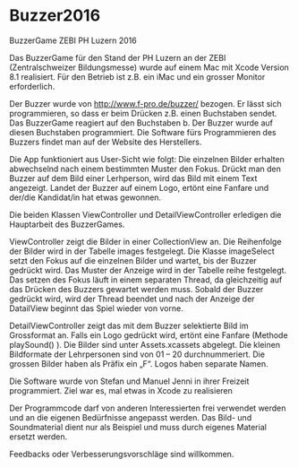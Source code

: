 # Buzzer2016
BuzzerGame ZEBI PH Luzern 2016

Das BuzzerGame für den Stand der PH Luzern an der ZEBI (Zentralschweizer Bildungsmesse) wurde auf einem Mac mit Xcode Version 8.1 realisiert. Für den Betrieb ist z.B. ein iMac und ein grosser Monitor erforderlich.

Der Buzzer wurde von http://www.f-pro.de/buzzer/ bezogen. Er lässt sich programmieren, so dass er beim Drücken z.B. einen Buchstaben sendet. Das BuzzerGame reagiert auf den Buchstaben b. Der Buzzer wurde auf diesen Buchstaben programmiert. Die Software fürs Programmieren des Buzzers findet man auf der Website des Herstellers.

Die App funktioniert aus User-Sicht wie folgt: Die einzelnen Bilder erhalten abwechselnd nach einem bestimmten Muster den Fokus. Drückt man den Buzzer auf dem Bild einer Lerhperson, wird das Bild mit einem Text angezeigt. Landet der Buzzer auf einem Logo, ertönt eine Fanfare und der/die Kandidat/in hat etwas gewonnen.

Die beiden Klassen ViewController und DetailViewController erledigen die Hauptarbeit des BuzzerGames.

ViewController zeigt die Bilder in einer CollectionView an. Die Reihenfolge der Bilder wird in der Tabelle images festgelegt. Die Klasse imageSelect setzt den Fokus auf die einzelnen Bilder und wartet, bis der Buzzer gedrückt wird. Das Muster der Anzeige wird in der Tabelle reihe festgelegt. Das setzen des Fokus läuft in einem separaten Thread, da gleichzeitig auf das Drücken des Buzzers gewartet werden muss. Sobald der Buzzer gedrückt wird, wird der Thread beendet und nach der Anzeige der DatailView beginnt das Spiel wieder von vorne.

DetailViewController zeigt das mit dem Buzzer selektierte Bild im Grossformat an. Falls ein Logo gedrückt wird, ertönt eine Fanfare (Methode playSound() ). Die Bilder sind unter Assets.xcassets abgelegt. Die kleinen Bildformate der Lehrpersonen sind von 01 – 20 durchnummeriert. Die grossen Bilder haben als Präfix ein „F“. Logos haben separate Namen.

Die Software wurde von Stefan und Manuel Jenni in ihrer Freizeit programmiert. Ziel war es, mal etwas in Xcode zu realisieren

Der Programmcode darf von anderen Interessierten frei verwendet werden und an die eigenen Bedürfnisse angepasst werden. Das Bild- und Soundmaterial dient nur als Beispiel und muss durch eigenes Material ersetzt werden.

Feedbacks oder Verbesserungsvorschläge sind willkommen.
